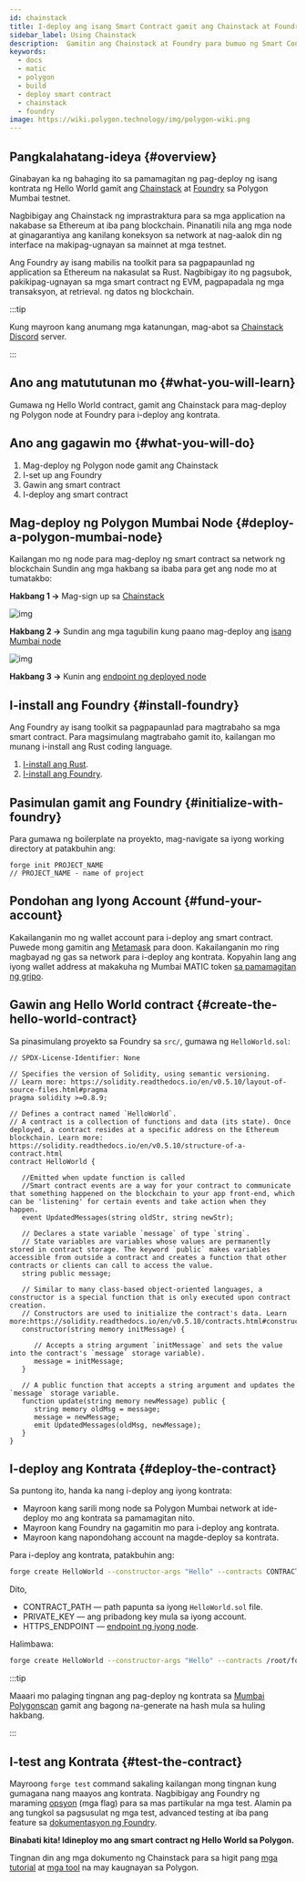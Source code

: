 ```yaml
---
id: chainstack
title: I-deploy ang isang Smart Contract gamit ang Chainstack at Foundry
sidebar_label: Using Chainstack
description:  Gamitin ang Chainstack at Foundry para bumuo ng Smart Contract sa Polygon
keywords:
  - docs
  - matic
  - polygon
  - build
  - deploy smart contract
  - chainstack
  - foundry
image: https://wiki.polygon.technology/img/polygon-wiki.png
---
```


## Pangkalahatang-ideya {#overview}

Ginabayan ka ng bahaging ito sa pamamagitan ng pag-deploy ng isang kontrata ng Hello World gamit ang [Chainstack](https://chainstack.com/build-better-with-polygon/) at [Foundry](https://github.com/gakonst/foundry/) sa Polygon Mumbai testnet.

Nagbibigay ang Chainstack ng imprastraktura para sa mga application na nakabase sa Ethereum at iba pang blockchain. Pinanatili nila ang mga node at ginagarantiya ang kanilang koneksyon sa network at nag-aalok din ng interface na makipag-ugnayan sa mainnet at mga testnet.

Ang Foundry ay isang mabilis na toolkit para sa pagpapaunlad ng application sa Ethereum na nakasulat sa Rust. Nagbibigay ito ng pagsubok, pakikipag-ugnayan sa mga smart contract ng EVM, pagpapadala ng mga transaksyon, at retrieval. ng datos ng blockchain.

:::tip

Kung mayroon kang anumang mga katanungan, mag-abot sa [<ins>Chainstack Discord</ins>](https://discord.com/invite/Cymtg2f7pX) server.

:::

## Ano ang matututunan mo {#what-you-will-learn}

Gumawa ng Hello World contract, gamit ang Chainstack para mag-deploy ng Polygon node at Foundry para i-deploy ang kontrata.

## Ano ang gagawin mo {#what-you-will-do}

1. Mag-deploy ng Polygon node gamit ang Chainstack
2. I-set up ang Foundry
3. Gawin ang smart contract
4. I-deploy ang smart contract

## Mag-deploy ng Polygon Mumbai Node {#deploy-a-polygon-mumbai-node}

Kailangan mo ng node para mag-deploy ng smart contract sa network ng blockchain Sundin ang mga hakbang sa ibaba para get ang node mo at tumatakbo:

**Hakbang 1 →** Mag-sign up sa [Chainstack](https://console.chainstack.com/user/account/create)

![img](/img/chainstack/sign-up.png)

**Hakbang 2 →** Sundin ang mga tagubilin kung paano mag-deploy ang [isang Mumbai node](https://docs.chainstack.com/platform/join-a-public-network#join-a-polygon-pos-network)

![img](/img/chainstack/join-network.png)

**Hakbang 3 →** Kunin ang [endpoint ng deployed node](https://docs.chainstack.com/platform/view-node-access-and-credentials)

## I-install ang Foundry {#install-foundry}

Ang Foundry ay isang toolkit sa pagpapaunlad para magtrabaho sa mga smart contract. Para magsimulang magtrabaho gamit ito, kailangan mo munang i-install ang Rust coding language.

1. [I-install ang Rust](https://www.rust-lang.org/tools/install).
1. [I-install ang Foundry](https://github.com/gakonst/foundry/).

## Pasimulan gamit ang Foundry {#initialize-with-foundry}

Para gumawa ng boilerplate na proyekto, mag-navigate sa iyong working directory at patakbuhin ang:

```
forge init PROJECT_NAME
// PROJECT_NAME - name of project
```

## Pondohan ang Iyong Account {#fund-your-account}

Kakailanganin mo ng wallet account para i-deploy ang smart contract. Puwede mong gamitin ang [Metamask](https://metamask.io/) para doon. Kakailanganin mo ring magbayad ng gas sa network para i-deploy ang kontrata. Kopyahin lang ang iyong wallet address at makakuha ng Mumbai MATIC token [sa pamamagitan ng gripo](https://faucet.polygon.technology/).

## Gawin ang Hello World contract {#create-the-hello-world-contract}

Sa pinasimulang proyekto sa Foundry sa `src/`, gumawa ng `HelloWorld.sol`:

```
// SPDX-License-Identifier: None

// Specifies the version of Solidity, using semantic versioning.
// Learn more: https://solidity.readthedocs.io/en/v0.5.10/layout-of-source-files.html#pragma
pragma solidity >=0.8.9;

// Defines a contract named `HelloWorld`.
// A contract is a collection of functions and data (its state). Once deployed, a contract resides at a specific address on the Ethereum blockchain. Learn more: https://solidity.readthedocs.io/en/v0.5.10/structure-of-a-contract.html
contract HelloWorld {

   //Emitted when update function is called
   //Smart contract events are a way for your contract to communicate that something happened on the blockchain to your app front-end, which can be 'listening' for certain events and take action when they happen.
   event UpdatedMessages(string oldStr, string newStr);

   // Declares a state variable `message` of type `string`.
   // State variables are variables whose values are permanently stored in contract storage. The keyword `public` makes variables accessible from outside a contract and creates a function that other contracts or clients can call to access the value.
   string public message;

   // Similar to many class-based object-oriented languages, a constructor is a special function that is only executed upon contract creation.
   // Constructors are used to initialize the contract's data. Learn more:https://solidity.readthedocs.io/en/v0.5.10/contracts.html#constructors
   constructor(string memory initMessage) {

      // Accepts a string argument `initMessage` and sets the value into the contract's `message` storage variable).
      message = initMessage;
   }

   // A public function that accepts a string argument and updates the `message` storage variable.
   function update(string memory newMessage) public {
      string memory oldMsg = message;
      message = newMessage;
      emit UpdatedMessages(oldMsg, newMessage);
   }
}
```

## I-deploy ang Kontrata {#deploy-the-contract}

Sa puntong ito, handa ka nang i-deploy ang iyong kontrata:

* Mayroon kang sarili mong node sa Polygon Mumbai network at ide-deploy mo ang kontrata sa pamamagitan nito.
* Mayroon kang Foundry na gagamitin mo para i-deploy ang kontrata.
* Mayroon kang napondohang account na magde-deploy sa kontrata.

Para i-deploy ang kontrata, patakbuhin ang:

```bash
forge create HelloWorld --constructor-args "Hello" --contracts CONTRACT_PATH --private-key PRIVATE_KEY --rpc-url HTTPS_ENDPOINT
```

Dito,

* CONTRACT_PATH — path papunta sa iyong `HelloWorld.sol` file.
* PRIVATE_KEY — ang pribadong key mula sa iyong account.
* HTTPS_ENDPOINT — [endpoint ng iyong node](https://docs.chainstack.com/platform/view-node-access-and-credentials).

Halimbawa:

```sh
forge create HelloWorld --constructor-args "Hello" --contracts /root/foundry/src/HelloWorld.sol --private-key d8936f6eae35c73a14ea7c1aabb8d068e16889a7f516c8abc482ba4e1489f4cd --rpc-url https://nd-123-456-789.p2pify.com/3c6e0b8a9c15224a8228b9a98ca1531d
```

:::tip

Maaari mo palaging tingnan ang pag-deploy ng kontrata sa [<ins>Mumbai Polygonscan</ins>](https://mumbai.polygonscan.com/) gamit ang bagong na-generate na hash mula sa huling hakbang.

:::

## I-test ang Kontrata {#test-the-contract}

Mayroong `forge test` command sakaling kailangan mong tingnan kung gumagana nang maayos ang kontrata. Nagbibigay ang Foundry ng maraming [opsyon](https://book.getfoundry.sh/reference/forge/forge-test) (mga flag) para sa mas partikular na mga test. Alamin pa ang tungkol sa pagsusulat ng mga test, advanced testing at iba pang feature sa [dokumentasyon ng Foundry](https://book.getfoundry.sh/forge/tests).

**Binabati kita! Idineploy mo ang smart contract ng Hello World sa Polygon.**

Tingnan din ang mga dokumento ng Chainstack para sa higit pang [<ins>mga tutorial</ins>](https://docs.chainstack.com/tutorials/polygon/) at [<ins>mga tool</ins>](https://docs.chainstack.com/operations/polygon/tools) na may kaugnayan sa Polygon.

